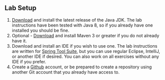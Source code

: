 ## Lab Setup

1. [Download](http://www.oracle.com/technetwork/java/javase/downloads/jdk8-downloads-2133151.html) and install the latest release of the Java JDK.  The lab instructions have been tested with Java 8, so if you already have one installed you should be fine.
2. Optional - [Download](https://maven.apache.org/download.cgi) and install Maven 3 or greater if you do not already have it.
3. Download and install an IDE if you wish to use one.  The lab instructions are written for [Spring Tool Suite](https://spring.io/tools/sts/all), but you can use regular Eclipse, IntelliJ, or another IDE if desired. You can also work on all exercises without any IDE if you prefer.
4. Create a [Github](https://github.com) account, or be prepared to create a repository using another Git account that you already have access to.
